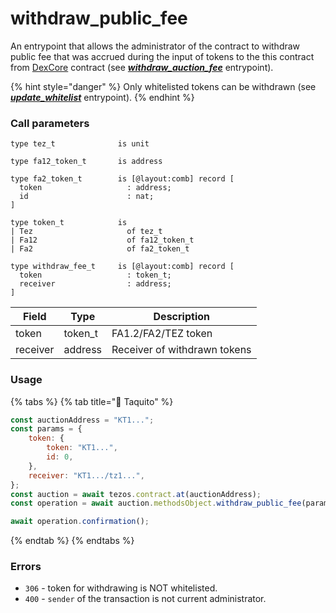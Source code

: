 # withdraw\_public\_fee

An entrypoint that allows the administrator of the contract to withdraw public fee that was accrued during the input of tokens to the this contract from [DexCore](../../../dexcore-contract/) contract (see [_**withdraw\_auction\_fee**_](../../../dexcore-contract/entrypoints-overview/dex-entrypoints/withdraw\_auction\_fee.md) entrypoint).

{% hint style="danger" %}
Only whitelisted tokens can be withdrawn (see [_**update\_whitelist**_](update\_whitelist.md) entrypoint).
{% endhint %}

### Call parameters

```pascaligo
type tez_t              is unit

type fa12_token_t       is address

type fa2_token_t        is [@layout:comb] record [
  token                   : address;
  id                      : nat;
]

type token_t            is
| Tez                     of tez_t
| Fa12                    of fa12_token_t
| Fa2                     of fa2_token_t

type withdraw_fee_t     is [@layout:comb] record [
  token                   : token_t;
  receiver                : address;
]
```

| Field    | Type     | Description                  |
| -------- | -------- | ---------------------------- |
| token    | token\_t | FA1.2/FA2/TEZ token          |
| receiver | address  | Receiver of withdrawn tokens |

### Usage

{% tabs %}
{% tab title="🌮 Taquito" %}
```javascript
const auctionAddress = "KT1...";
const params = {
    token: {
        token: "KT1...",
        id: 0,
    },
    receiver: "KT1.../tz1...",
};
const auction = await tezos.contract.at(auctionAddress);
const operation = await auction.methodsObject.withdraw_public_fee(params).send();

await operation.confirmation();
```
{% endtab %}
{% endtabs %}

### Errors

* `306` - token for withdrawing is NOT whitelisted.
* `400` - `sender` of the transaction is not current administrator.
